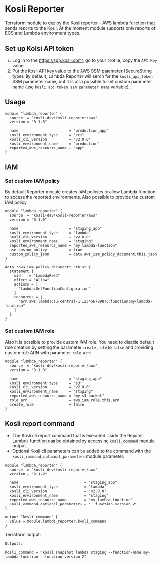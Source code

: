 # Kosli Reporter
Terraform module to deploy the Kosli reporter - AWS lambda function that sends reports to the Kosli. At the moment module supports only reports of ECS and Lambda environment types.

## Set up Kolsi API token
1. Log in to the https://app.kosli.com/, go to your profile, copy the `API Key` value.
2. Put the Kosli API key value to the AWS SSM parameter (SecureString type). By default, Lambda Reporter will serch for the `kosli_api_token` SSM parameter name, but it is also possible to set custom parameter name (use `kosli_api_token_ssm_parameter_name` variable).

## Usage
```
module "lambda_reporter" {
  source  = "kosli-dev/kosli-reporter/aws"
  version = "0.1.0"

  name                       = "production_app"
  kosli_environment_type     = "ecs"
  kosli_cli_version          = "v2.0.0"
  kosli_environment_name     = "production"
  reported_aws_resource_name = "app"
}
```

## IAM
### Set custom IAM policy
By default Reporter module creates IAM policies to allow Lambda function to access the reported environments. Also possible to provide the custom IAM policy:

```
module "lambda_reporter" {
  source  = "kosli-dev/kosli-reporter/aws"
  version = "0.1.0"

  name                       = "staging_app"
  kosli_environment_type     = "lambda"
  kosli_cli_version          = "v2.0.0"
  kosli_environment_name     = "staging"
  reported_aws_resource_name = "my-lambda-function"
  use_custom_policy          = true
  custom_policy_json         = data.aws_iam_policy_document.this.json
}

data "aws_iam_policy_document" "this" {
  statement {
    sid    = "LambdaRead"
    effect = "Allow"
    actions = [
      "lambda:GetFunctionConfiguration"
    ]
    resources = [
      "arn:aws:lambda:eu-central-1:123456789876:function:my-lambda-function"
    ]
  }
}
```

### Set custom IAM role
Also it is possible to provide custom IAM role. You need to disable default role creation by setting the parameter `create_role` to `false` and providing custom role ARN with parameter `role_arn`:

```
module "lambda_reporter" {
  source  = "kosli-dev/kosli-reporter/aws"
  version = "0.1.0"

  name                       = "staging_app"
  kosli_environment_type     = "s3"
  kosli_cli_version          = "v2.0.0"
  kosli_environment_name     = "staging"
  reported_aws_resource_name = "my-s3-bucket"
  role_arn                   = aws_iam_role.this.arn
  create_role                = false
}
```

## Kosli report command
- The Kosli cli report command that is executed inside the Repoter Lambda function can be obtained by accessing `kosli_command` module output. 
- Optional Kosli cli parameters can be added to the command with the `kosli_command_optional_parameters` module parameter.

```
module "lambda_reporter" {
  source  = "kosli-dev/kosli-reporter/aws"
  version = "0.1.0"

  name                              = "staging_app"
  kosli_environment_type            = "lambda"
  kosli_cli_version                 = "v2.0.0"
  kosli_environment_name            = "staging"
  reported_aws_resource_name        = "my-lambda-function"
  kosli_command_optional_parameters = "--function-version 2"
}

output "kosli_command" {
  value = module.lambda_reporter.kosli_command
}
```

Terraform output:
```
Outputs:

kosli_command = "kosli snapshot lambda staging --function-name my-lambda-function --function-version 2"
```